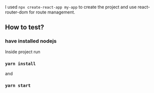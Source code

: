 I used `npx create-react-app my-app`
to create the project and use react-router-dom for route management.


## How to test?

### have installed nodejs

Inside project run
### `yarn install`

and 

### `yarn start`